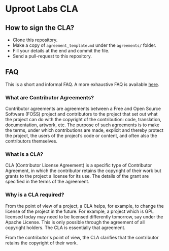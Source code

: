 # Uproot Labs CLA

## How to sign the CLA?

* Clone this repository.
* Make a copy of `agreement_template.md` under the `agreements/` folder.
* Fill your details at the end and commit the file.
* Send a pull-request to this repository.

## FAQ

This is a short and informal FAQ. A more exhaustive FAQ is available [here](http://contributoragreements.org/faq/).

### What are Contributor Agreements?

Contributor agreements are agreements between a Free and Open Source Software (FOSS) project and contributors to the
project that set out what the project can do with the copyright of the contribution: code, translation, documentation,
artwork, etc. The purpose of such agreements is to make the terms, under which contributions are made, explicit and
thereby protect the project, the users of the project’s code or content, and often also the contributors themselves.

### What is a CLA?

CLA (Contributor License Agreement) is a specific type of Contributor Agreement, in which the contributor retains the
copyright of their work but grants to the project a license for its use. The details of the grant are specified in the
terms of the agreement.

### Why is a CLA required?

From the point of view of a project, a CLA helps, for example, to change the license of the project in the future. For
example, a project which is GPL licensed today may need to be licensed differently tomorrow, say under the Apache License.
This is only possible through the agreement of all copyright holders. The CLA is essentially that agreement.

From the contributor's point of view, the CLA clarifies that the contributor retains the copyright of their work.
